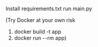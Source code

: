 Install requirements.txt
run main.py

(Try Docker at your own risk
1. docker build -t app
2. docker run --rm app)